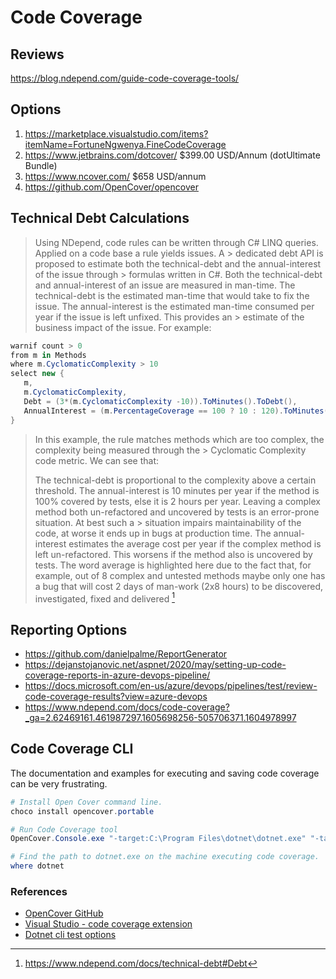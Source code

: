 # Code Coverage

## Reviews

https://blog.ndepend.com/guide-code-coverage-tools/

## Options

1. https://marketplace.visualstudio.com/items?itemName=FortuneNgwenya.FineCodeCoverage
2. https://www.jetbrains.com/dotcover/ $399.00 USD/Annum (dotUltimate Bundle)
3. https://www.ncover.com/ $658  USD/annum
4. https://github.com/OpenCover/opencover

## Technical Debt Calculations

> Using NDepend, code rules can be written through C# LINQ queries. Applied on a code base a rule yields issues. A > dedicated debt API is proposed to estimate both the technical-debt and the annual-interest of the issue through > formulas written in C#. Both the technical-debt and annual-interest of an issue are measured in man-time.
> The technical-debt is the estimated man-time that would take to fix the issue.
> The annual-interest is the estimated man-time consumed per year if the issue is left unfixed. This provides an > estimate of the business impact of the issue.
> For example:

```C#
warnif count > 0
from m in Methods
where m.CyclomaticComplexity > 10
select new {
   m,
   m.CyclomaticComplexity,
   Debt = (3*(m.CyclomaticComplexity -10)).ToMinutes().ToDebt(),
   AnnualInterest = (m.PercentageCoverage == 100 ? 10 : 120).ToMinutes().ToAnnualInterest()
}
```

> In this example, the rule matches methods which are too complex, the complexity being measured through the > Cyclomatic Complexity code metric. We can see that:
> 
> The technical-debt is proportional to the complexity above a certain threshold.
> The annual-interest is 10 minutes per year if the method is 100% covered by tests, else it is 2 hours per year.
> Leaving a complex method both un-refactored and uncovered by tests is an error-prone situation. At best such a > situation impairs maintainability of the code, at worse it ends up in bugs at production time. The annual-interest estimates the average cost per year if the complex method is left un-refactored. This worsens if the method also is uncovered by tests. The word average is highlighted here due to the fact that, for example, out of 8 complex and untested methods maybe only one has a bug that will cost 2 days of man-work (2x8 hours) to be discovered, investigated, fixed and delivered
[^nDepend]

## Reporting Options

- https://github.com/danielpalme/ReportGenerator
- https://dejanstojanovic.net/aspnet/2020/may/setting-up-code-coverage-reports-in-azure-devops-pipeline/
- https://docs.microsoft.com/en-us/azure/devops/pipelines/test/review-code-coverage-results?view=azure-devops
- https://www.ndepend.com/docs/code-coverage?_ga=2.62469161.461987297.1605698256-505706371.1604978997

[^nDepend]:  https://www.ndepend.com/docs/technical-debt#Debt

## Code Coverage CLI

The documentation and examples for executing and saving code coverage can be very frustrating.

```powershell
# Install Open Cover command line.
choco install opencover.portable

# Run Code Coverage tool
OpenCover.Console.exe "-target:C:\Program Files\dotnet\dotnet.exe" "-targetdir:C:\Users\$ENV:USERNAME\source\repos\" "-targetargs: test" "-output:c:\temp\results.xml" "-filter:+[*]*" "-register:user"
```

```powershell
# Find the path to dotnet.exe on the machine executing code coverage.
where dotnet
```

### References

- [OpenCover GitHub](https://github.com/OpenCover/opencover)
- [Visual Studio - code coverage extension](https://marketplace.visualstudio.com/items?itemName=FortuneNgwenya.FineCodeCoverage)
- [Dotnet cli test options](https://docs.microsoft.com/en-us/dotnet/core/tools/dotnet-test)
